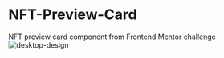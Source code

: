# NFT-Preview-Card
NFT preview card component from Frontend Mentor challenge
![desktop-design](https://user-images.githubusercontent.com/79421040/154689451-cb48524c-4a4b-4198-a23a-86bd40ba347f.jpg)

